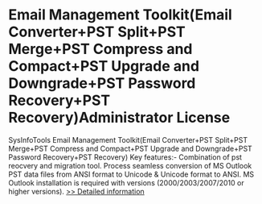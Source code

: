# Email Management Toolkit(Email Converter+PST Split+PST Merge+PST Compress and Compact+PST Upgrade and Downgrade+PST Password Recovery+PST Recovery)Administrator License
SysInfoTools Email Management Toolkit(Email Converter+PST Split+PST Merge+PST Compress and Compact+PST Upgrade and Downgrade+PST Password Recovery+PST Recovery)
Key features:-
Combination of pst reocvery and migration tool.
Process seamless conversion of MS Outlook PST data files from ANSI format to Unicode & Unicode format to ANSI.
MS Outlook installation is required with versions (2000/2003/2007/2010 or higher versions).
[>> Detailed information](https://secure.shareit.com/shareit/product.html?productid=300726431&affiliateid=200057808)